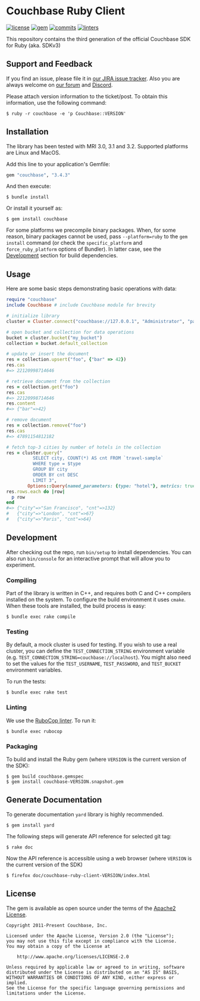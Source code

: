 # Couchbase Ruby Client

[![license](https://img.shields.io/github/license/couchbase/couchbase-ruby-client?color=brightgreen)](https://opensource.org/licenses/Apache-2.0)
[![gem](https://img.shields.io/gem/v/couchbase?color=brightgreen)](https://rubygems.org/gems/couchbase)
[![commits](https://img.shields.io/github/commits-since/couchbase/couchbase-ruby-client/latest?color=brightgreen)](https://github.com/couchbase/couchbase-ruby-client/commits/main)
[![linters](https://img.shields.io/github/actions/workflow/status/couchbase/couchbase-ruby-client/linters.yml?branch=main&label=linters)](https://github.com/couchbase/couchbase-ruby-client/actions?query=workflow%3Alinters)

This repository contains the third generation of the official Couchbase SDK for Ruby (aka. SDKv3)

## Support and Feedback

If you find an issue, please file it in [our JIRA issue tracker](https://couchbase.com/issues/browse/RCBC). Also you are
always welcome on [our forum](https://forums.couchbase.com/c/ruby-sdk) and [Discord](https://discord.com/invite/sQ5qbPZuTh).

Please attach version information to the ticket/post. To obtain this information, use the following command:

    $ ruby -r couchbase -e 'p Couchbase::VERSION'

## Installation

The library has been tested with MRI 3.0, 3.1 and 3.2. Supported platforms are Linux and MacOS.

Add this line to your application's Gemfile:

```ruby
gem "couchbase", "3.4.3"
```

And then execute:

    $ bundle install

Or install it yourself as:

    $ gem install couchbase

For some platforms we precompile binary packages. When, for some reason, binary packages cannot be used, pass
`--platform=ruby` to the `gem install` command (or check the `specific_platform` and `force_ruby_platform` options of Bundler).
In latter case, see the [Development](#development) section for build dependencies.

## Usage

Here are some basic steps demonstrating basic operations with data:

```ruby
require "couchbase"
include Couchbase # include Couchbase module for brevity

# initialize library
cluster = Cluster.connect("couchbase://127.0.0.1", "Administrator", "password")

# open bucket and collection for data operations
bucket = cluster.bucket("my_bucket")
collection = bucket.default_collection

# update or insert the document
res = collection.upsert("foo", {"bar" => 42})
res.cas
#=> 22120998714646

# retrieve document from the collection
res = collection.get("foo")
res.cas
#=> 22120998714646
res.content
#=> {"bar"=>42}

# remove document
res = collection.remove("foo")
res.cas
#=> 47891154812182

# fetch top-3 cities by number of hotels in the collection
res = cluster.query("
          SELECT city, COUNT(*) AS cnt FROM `travel-sample`
          WHERE type = $type
          GROUP BY city
          ORDER BY cnt DESC
          LIMIT 3",
        Options::Query(named_parameters: {type: "hotel"}, metrics: true))
res.rows.each do |row|
  p row
end
#=> {"city"=>"San Francisco", "cnt"=>132}
#   {"city"=>"London", "cnt"=>67}
#   {"city"=>"Paris", "cnt"=>64}
```

## Development

After checking out the repo, run `bin/setup` to install dependencies. You can also run `bin/console` for an interactive
prompt that will allow you to experiment.

### Compiling

Part of the library is written in C++, and requires both C and C++ compilers installed on the system. To configure the build
environment it uses `cmake`. When these tools are installed, the build process is easy:

    $ bundle exec rake compile

### Testing

By default, a mock cluster is used for testing. If you wish to use a real cluster, you can define the
`TEST_CONNECTION_STRING` environment variable (e.g. `TEST_CONNECTION_STRING=couchbase://localhost`). You might also need to set the values for the `TEST_USERNAME`, `TEST_PASSWORD`, and `TEST_BUCKET`
 environment variables.

To run the tests:

    $ bundle exec rake test

### Linting

We use the [RuboCop linter](https://rubocop.org/). To run it:

    $ bundle exec rubocop

### Packaging

To build and install the Ruby gem (where `VERSION` is the current version of the SDK):

    $ gem build couchbase.gemspec
    $ gem install couchbase-VERSION.snapshot.gem

## Generate Documentation

To generate documentation `yard` library is highly recommended.

    $ gem install yard

The following steps will generate API reference for selected git tag:

    $ rake doc

Now the API reference is accessible using a web browser (where `VERSION` is the current version of the SDK)

    $ firefox doc/couchbase-ruby-client-VERSION/index.html

## License

The gem is available as open source under the terms of the [Apache2 License](https://opensource.org/licenses/Apache-2.0).

    Copyright 2011-Present Couchbase, Inc.

    Licensed under the Apache License, Version 2.0 (the "License");
    you may not use this file except in compliance with the License.
    You may obtain a copy of the License at

        http://www.apache.org/licenses/LICENSE-2.0

    Unless required by applicable law or agreed to in writing, software
    distributed under the License is distributed on an "AS IS" BASIS,
    WITHOUT WARRANTIES OR CONDITIONS OF ANY KIND, either express or implied.
    See the License for the specific language governing permissions and
    limitations under the License.
